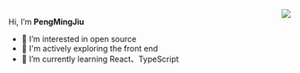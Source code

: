 <img align="right" src="https://github-readme-stats.vercel.app/api?username=Pmj136&text_color=718096&bg_color=ffffff&hide_title=true" />

   Hi, I’m <b>PengMingJiu</b>
- 👀 I’m interested in open source
- 🧐 I'm actively exploring the front end
- 🌱 I’m currently learning React、TypeScript


<!---
Pmj136/Pmj136 is a ✨ special ✨ repository because its `README.md` (this file) appears on your GitHub profile.
You can click the Preview link to take a look at your changes.
--->
